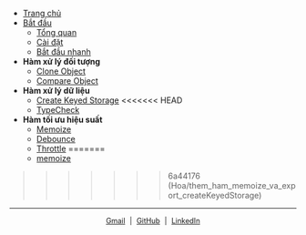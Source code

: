 * [Trang chủ](/)
* [Bắt đầu](quick-start/getting-started.md)
  * [Tổng quan](quick-start/getting-started.md)
  * [Cài đặt](quick-start/installation.md)
  * [Bắt đầu nhanh](quick-start/quick-start.md)
* <strong>Hàm xử lý đối tượng</strong>
  * [Clone Object](guides/cloneObject.md)
  * [Compare Object](guides/compareObject.md)
* <strong>Hàm xử lý dữ liệu</strong>
  * [Create Keyed Storage](guides/createKeyedStorage.md)
<<<<<<< HEAD
  * [TypeCheck](guides/typeCheck.md)
* <strong>Hàm tối ưu hiệu suất</strong>
  * [Memoize](guides/memoize.md)
  * [Debounce](guides/debounce.md)
  * [Throttle](guides/throttle.md)
=======
  * [memoize](guides/memoize.md)
>>>>>>> 6a44176 (Hoa/them_ham_memoize_va_export_createKeyedStorage)

---

<span style="font-size: 0.9em; display : flex; justify-content : center ; gap : 8px">
  <a href="mailto:phuchoa1202@gmail.com" target="_blank">Gmail</a> |
  <a href="https://github.com/phuchoa2001/hoa-utils" target="_blank">GitHub</a> |
  <a href="https://www.linkedin.com/in/phuchoa2001/" target="_blank">LinkedIn</a>
</span>